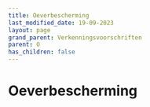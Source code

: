 ```yaml
---
title: Oeverbescherming
last_modified_date: 19-09-2023
layout: page
grand_parent: Verkenningsvoorschriften
parent: O
has_children: false
---
```


Oeverbescherming
================

